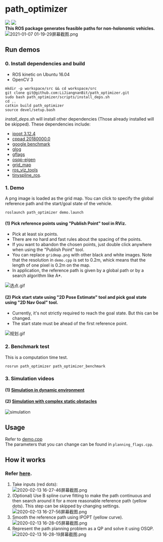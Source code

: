 # path_optimizer  
![](https://img.shields.io/badge/ROS-Kinetic-orange)  ![](https://img.shields.io/github/last-commit/LijiangnanBit/path_optimizer)  
**This ROS package generates feasible paths for non-holonomic vehicles.**  
![2021-01-07 01-19-29屏幕截图.png](https://i.loli.net/2021/01/07/W9PHE2h5DUtsTi1.png)  
## Run demos 
### 0. Install dependencies and build  
- ROS kinetic on Ubuntu 16.04 
- OpenCV 3    
~~~
mkdir -p workspace/src && cd workspace/src
git clone git@github.com:LiJiangnanBit/path_optimizer.git
sudo bash path_optimizer/scripts/install_deps.sh
cd ..
catkin build path_optimizer
source devel/setup.bash
~~~   
*install_deps.sh* will install other dependencies (Those already installed will be skipped).
These dependencies include:
- [ipopt 3.12.4](https://coding.net/u/aRagdoll/p/Ipopt-3.12.4/git)
- [cppad 20180000.0](https://www.coin-or.org/download/source/CppAD/cppad-20180000.0.gpl.tgz)
- [google benchmark](https://github.com/google/benchmark)
- [glog](https://github.com/google/glog)
- [gflags](https://github.com/gflags/gflags)
- [osqp-eigen](https://github.com/robotology/osqp-eigen)
- [grid_map](https://github.com/ANYbotics/grid_map)
- [ros_viz_tools](https://github.com/Magic-wei/ros_viz_tools)
- [tinyspline_ros](https://github.com/qutas/tinyspline_ros).  

### 1. Demo
A png image is loaded as the grid map. You can click to specify the global reference path and the start/goal state of the vehicle.  
~~~
roslaunch path_optimizer demo.launch
~~~
#### (1) Pick reference points using "Publish Point" tool in RViz.  
- Pick at least six points.  
- There are no hard and fast rules about the spacing of the points.  
- If you want to abandon the chosen points, just double click anywhere when using the "Publish Point" tool.  
- You can replace `gridmap.png` with other black and white images. Note that the resolution in `demo.cpp` is set to 0.2m, whick means that the length of one pixel is 0.2m on the map.  
- In application, the reference path is given by a global path or by a search algorithm like A*.  

![选点.gif](https://i.loli.net/2020/04/12/kRItwQTh5GJWHxV.gif)  
#### (2) Pick start state using "2D Pose Estimate" tool and pick goal state using "2D Nav Goal" tool.  
- Currently, it's not strictly required to reach the goal state. But this can be changed.    
- The start state must be ahead of the first reference point.  

![规划.gif](https://i.loli.net/2020/04/12/XmxgwTGRI1MtoVK.gif)  

### 2. Benchmark test  
This is a computation time test.

```
rosrun path_optimizer path_optimizer_benchmark
```   
### 3. Simulation videos
#### (1) [Simulation in dynamic environment](https://vimeo.com/498950818)  
#### (2) [Simulation with complex static obstacles](https://vimeo.com/498591477)  
![simulation](https://i.loli.net/2021/01/09/fkjmlpRXFxA9a2J.png)

## Usage
Refer to [demo.cpp](https://github.com/LiJiangnanBit/path_optimizer/blob/master/src/test/demo.cpp)  
The parameters that you can change can be found in `planning_flags.cpp`.  

## How it works
### Refer [here](https://github.com/LiJiangnanBit/path_optimizer/wiki).
1. Take inputs (red dots):  
![2020-02-13 16-27-46屏幕截图.png](https://i.loli.net/2020/02/13/rRdA7ZGmjfObzNV.png)  
2. (Optional) Use B spline curve fitting to make the path continuous and then search around it for a more reasonable reference path (yellow dots). 
This step can be skipped by changing settings.    
![2020-02-13 16-27-56屏幕截图.png](https://i.loli.net/2020/02/13/GJEbrUIXwScKmWT.png)    
3. Smooth the reference path using IPOPT (yellow curve).    
![2020-02-13 16-28-05屏幕截图.png](https://i.loli.net/2020/02/13/Meqi3m7CXzZFIxJ.png)  
4. Represent the path planning problem as a QP and solve it using OSQP.   
![2020-02-13 16-28-19屏幕截图.png](https://i.loli.net/2020/02/13/HaMpYKcZLxTdtAs.png)


